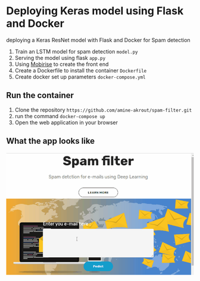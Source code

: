 # Deploying Keras model using Flask and Docker
deploying a Keras ResNet model with Flask and Docker for Spam detection 


1. Train an LSTM model for spam detection `model.py`
2. Serving the model using flask `app.py`
3. Using [Mobirise](https://mobirise.com/) to create the front end
4. Create a Dockerfile to install the container `Dockerfile`
5. Create docker set up parameters  `docker-compose.yml`

## Run the container
1. Clone the repository `https://github.com/amine-akrout/spam-filter.git`
2. run the command `docker-compose up` 
3. Open the web application in your browser 

## What the app looks like
![demo](https://github.com/amine-akrout/spam-filter/blob/master/templates/demo.gif)
